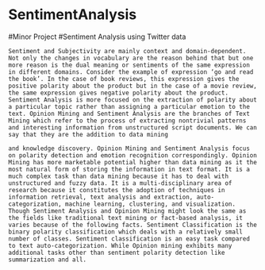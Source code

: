 # SentimentAnalysis
#Minor Project 
#Sentiment Analysis using Twitter data

`Sentiment and Subjectivity are mainly context and domain-dependent. Not only the
changes in vocabulary are the reason behind that but one more reason is the dual
meaning or sentiments of the same expression in different domains. Consider the
example of expression ‘go and read the book’. In the case of book reviews, this
expression gives the positive polarity about the product but in the case of a movie
review, the same expression gives negative polarity about the product. Sentiment
Analysis is more focused on the extraction of polarity about a particular topic rather
than assigning a particular emotion to the text.
Opinion Mining and Sentiment Analysis are the branches of Text Mining which refer
to the process of extracting nontrivial patterns and interesting information from
unstructured script documents. We can say that they are the addition to data mining`

`and knowledge discovery. Opinion Mining and Sentiment Analysis focus on polarity
detection and emotion recognition correspondingly. Opinion Mining has more
marketable potential higher than data mining as it the most natural form of storing
the information in text format. It is a much complex task than data mining because it
has to deal with unstructured and fuzzy data. It is a multi-disciplinary area of
research because it constitutes the adoption of techniques in information retrieval,
text analysis and extraction, auto-categorization, machine learning, clustering, and
visualization.
Though Sentiment Analysis and Opinion Mining might look the same as the fields
like traditional text mining or fact-based analysis, it varies because of the following
facts. Sentiment Classification is the binary polarity classification which deals with a
relatively small number of classes. Sentiment classification is an easy task
compared to text auto-categorization. While Opinion mining exhibits many
additional tasks other than sentiment polarity detection like summarization and all.`
